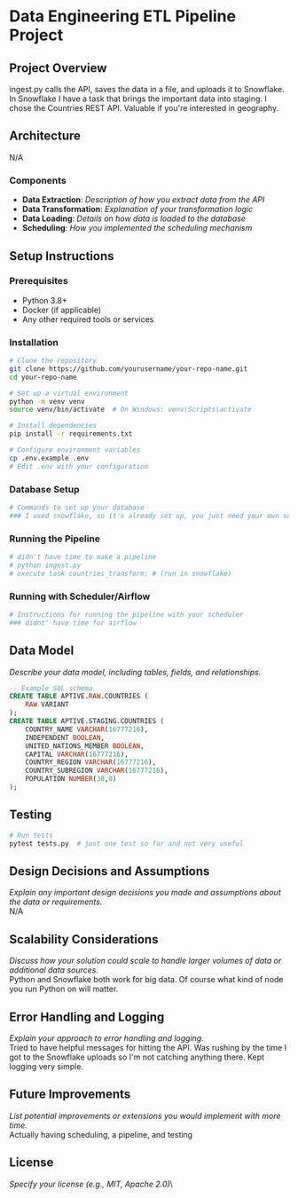 # Data Engineering ETL Pipeline Project

## Project Overview
ingest.py calls the API, saves the data in a file, and uploads it to Snowflake. In Snowflake I have a task that brings the important data into staging.
I chose the Countries REST API. Valuable if you're interested in geography.

## Architecture
N/A

### Components
- **Data Extraction**: *Description of how you extract data from the API*
- **Data Transformation**: *Explanation of your transformation logic*
- **Data Loading**: *Details on how data is loaded to the database*
- **Scheduling**: *How you implemented the scheduling mechanism*

## Setup Instructions

### Prerequisites
- Python 3.8+
- Docker (if applicable)
- Any other required tools or services

### Installation

```bash
# Clone the repository
git clone https://github.com/yourusername/your-repo-name.git
cd your-repo-name

# Set up a virtual environment
python -m venv venv
source venv/bin/activate  # On Windows: venv\Scripts\activate

# Install dependencies
pip install -r requirements.txt

# Configure environment variables
cp .env.example .env
# Edit .env with your configuration
```

### Database Setup

```bash
# Commands to set up your database
### I used snowflake, so it's already set up, you just need your own values in .env 
```

### Running the Pipeline

```bash
# didn't have time to make a pipeline
# python ingest.py
# execute task countries_transform; # (run in snowflake)
```

### Running with Scheduler/Airflow

```bash
# Instructions for running the pipeline with your scheduler
### didnt' have time for airflow
```

## Data Model
*Describe your data model, including tables, fields, and relationships.*

```sql
-- Example SQL schema
CREATE TABLE APTIVE.RAW.COUNTRIES (
	RAW VARIANT
);
CREATE TABLE APTIVE.STAGING.COUNTRIES (
	COUNTRY_NAME VARCHAR(16777216),
	INDEPENDENT BOOLEAN,
	UNITED_NATIONS_MEMBER BOOLEAN,
	CAPITAL VARCHAR(16777216),
	COUNTRY_REGION VARCHAR(16777216),
	COUNTRY_SUBREGION VARCHAR(16777216),
	POPULATION NUMBER(38,0)
);
```

## Testing

```bash
# Run tests
pytest tests.py  # just one test so far and not very useful
```

## Design Decisions and Assumptions
*Explain any important design decisions you made and assumptions about the data or requirements.*\
N/A

## Scalability Considerations
*Discuss how your solution could scale to handle larger volumes of data or additional data sources.*\
Python and Snowflake both work for big data. Of course what kind of node you run Python on will matter.

## Error Handling and Logging
*Explain your approach to error handling and logging.*\
Tried to have helpful messages for hitting the API. Was rushing by the time I got to the Snowflake uploads so I'm not catching anything there.
Kept logging very simple.

## Future Improvements
*List potential improvements or extensions you would implement with more time.*\
Actually having scheduling, a pipeline, and testing

## License
*Specify your license (e.g., MIT, Apache 2.0)*\
